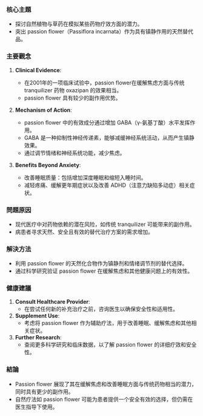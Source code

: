 ### 核心主題
- 探讨自然植物与草药在模拟某些药物疗效方面的潜力。
- 突出 passion flower（Passiflora incarnata）作为具有镇静作用的天然替代品。

### 主要觀念
1. **Clinical Evidence**: 
   - 在2001年的一项临床试验中，passion flower在缓解焦虑方面与传统 tranquilizer 药物 oxazipan 的效果相当。
   - passion flower 具有较少的副作用优势。

2. **Mechanism of Action**:
   - passion flower 中的有效成分通过增加 GABA（γ-氨基丁酸）水平发挥作用。
   - GABA 是一种抑制性神经传递素，能够减缓神经系统活动，从而产生镇静效果。
   - 通过调节情绪和神经系统功能，减少焦虑。

3. **Benefits Beyond Anxiety**:
   - 改善睡眠质量：包括增加深度睡眠和缩短入睡时间。
   - 减轻疼痛、缓解更年期症状以及改善 ADHD（注意力缺陷多动症）相关症状。

### 問題原因
- 现代医疗中对药物依赖的潜在风险，如传统 tranquilizer 可能带来的副作用。
- 病患者寻求天然、安全且有效的替代治疗方案的需求增加。

### 解決方法
- 利用 passion flower 的天然化合物作为镇静剂和情绪调节剂的替代选择。
- 通过科学研究验证 passion flower 在缓解焦虑和其他健康问题上的有效性。

### 健康建議
1. **Consult Healthcare Provider**: 
   - 在尝试任何新的补充治疗之前，咨询医生以确保安全性和适用性。
2. **Supplement Use**:
   - 考虑将 passion flower 作为辅助疗法，用于改善睡眠、缓解焦虑和其他相关症状。
3. **Further Research**:
   - 查阅更多科学研究和临床数据，以了解 passion flower 的详细疗效和安全性。

### 結論
- Passion flower 展现了其在缓解焦虑和改善睡眠方面与传统药物相当的潜力，同时具有更少的副作用。
- 自然疗法如 passion flower 可能为患者提供一个安全有效的选择，但仍需在医生指导下使用。